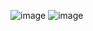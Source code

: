 ![image](https://user-images.githubusercontent.com/36649115/40965522-cc3aa094-6862-11e8-90f3-87dfbd4da429.png)
![image](https://user-images.githubusercontent.com/36649115/40965574-ee2e0f56-6862-11e8-9173-bf32c4458642.png)
